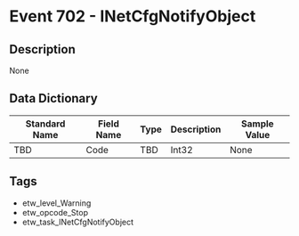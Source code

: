 # Event 702 - INetCfgNotifyObject

## Description
None

## Data Dictionary
|Standard Name|Field Name|Type|Description|Sample Value|
|---|---|---|---|---|
|TBD|Code|TBD|Int32|None|None|

## Tags
* etw_level_Warning
* etw_opcode_Stop
* etw_task_INetCfgNotifyObject